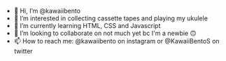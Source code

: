 - 👋 Hi, I’m @kawaiibento
- 👀 I’m interested in collecting cassette tapes and playing my ukulele
- 🌱 I’m currently learning HTML, CSS and Javascript
- 💞️ I’m looking to collaborate on not much yet bc I'm a newbie 🙃
- 📫 How to reach me: @kawaiibento on instagram or @KawaiiBentoS on twitter

<!---
kawaiibento/kawaiibento is a ✨ special ✨ repository because its `README.md` (this file) appears on your GitHub profile.
You can click the Preview link to take a look at your changes.
--->
